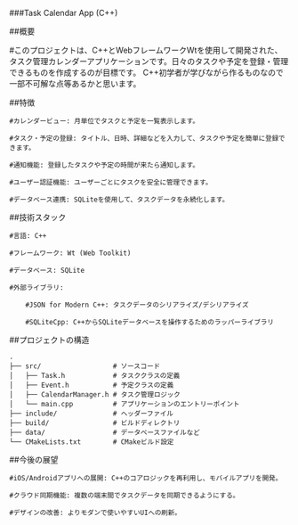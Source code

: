###Task Calendar App (C++)

##概要

#このプロジェクトは、C++とWebフレームワークWtを使用して開発された、タスク管理カレンダーアプリケーションです。日々のタスクや予定を登録・管理できるものを作成するのが目標です。
C++初学者が学びながら作るものなので一部不可解な点等あるかと思います。

##特徴

    #カレンダービュー: 月単位でタスクと予定を一覧表示します。

    #タスク・予定の登録: タイトル、日時、詳細などを入力して、タスクや予定を簡単に登録できます。

    #通知機能: 登録したタスクや予定の時間が来たら通知します。

    #ユーザー認証機能: ユーザーごとにタスクを安全に管理できます。

    #データベース連携: SQLiteを使用して、タスクデータを永続化します。

##技術スタック

    #言語: C++

    #フレームワーク: Wt (Web Toolkit)

    #データベース: SQLite

    #外部ライブラリ:

        #JSON for Modern C++: タスクデータのシリアライズ/デシリアライズ

        #SQLiteCpp: C++からSQLiteデータベースを操作するためのラッパーライブラリ

##プロジェクトの構造

```
.
├── src/                  # ソースコード
│   ├── Task.h            # タスククラスの定義
│   ├── Event.h           # 予定クラスの定義
│   ├── CalendarManager.h # タスク管理ロジック
│   └── main.cpp          # アプリケーションのエントリーポイント
├── include/              # ヘッダーファイル
├── build/                # ビルドディレクトリ
├── data/                 # データベースファイルなど
└── CMakeLists.txt        # CMakeビルド設定
```

##今後の展望

    #iOS/Androidアプリへの展開: C++のコアロジックを再利用し、モバイルアプリを開発。

    #クラウド同期機能: 複数の端末間でタスクデータを同期できるようにする。

    #デザインの改善: よりモダンで使いやすいUIへの刷新。


